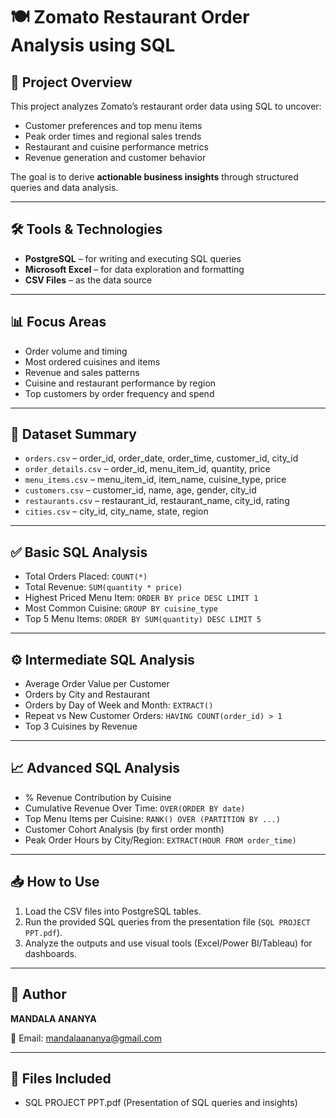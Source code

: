 # 🍽️ Zomato Restaurant Order Analysis using SQL

## 📌 Project Overview
This project analyzes Zomato’s restaurant order data using SQL to uncover:
- Customer preferences and top menu items
- Peak order times and regional sales trends
- Restaurant and cuisine performance metrics
- Revenue generation and customer behavior

The goal is to derive **actionable business insights** through structured queries and data analysis.

---

## 🛠️ Tools & Technologies
- **PostgreSQL** – for writing and executing SQL queries
- **Microsoft Excel** – for data exploration and formatting
- **CSV Files** – as the data source

---

## 📊 Focus Areas
- Order volume and timing
- Most ordered cuisines and items
- Revenue and sales patterns
- Cuisine and restaurant performance by region
- Top customers by order frequency and spend

---

## 🧾 Dataset Summary
- `orders.csv` – order_id, order_date, order_time, customer_id, city_id  
- `order_details.csv` – order_id, menu_item_id, quantity, price  
- `menu_items.csv` – menu_item_id, item_name, cuisine_type, price  
- `customers.csv` – customer_id, name, age, gender, city_id  
- `restaurants.csv` – restaurant_id, restaurant_name, city_id, rating  
- `cities.csv` – city_id, city_name, state, region  

---

## ✅ Basic SQL Analysis
- Total Orders Placed: `COUNT(*)`
- Total Revenue: `SUM(quantity * price)`
- Highest Priced Menu Item: `ORDER BY price DESC LIMIT 1`
- Most Common Cuisine: `GROUP BY cuisine_type`
- Top 5 Menu Items: `ORDER BY SUM(quantity) DESC LIMIT 5`

---

## ⚙️ Intermediate SQL Analysis
- Average Order Value per Customer
- Orders by City and Restaurant
- Orders by Day of Week and Month: `EXTRACT()`
- Repeat vs New Customer Orders: `HAVING COUNT(order_id) > 1`
- Top 3 Cuisines by Revenue

---

## 📈 Advanced SQL Analysis
- % Revenue Contribution by Cuisine
- Cumulative Revenue Over Time: `OVER(ORDER BY date)`
- Top Menu Items per Cuisine: `RANK() OVER (PARTITION BY ...)`
- Customer Cohort Analysis (by first order month)
- Peak Order Hours by City/Region: `EXTRACT(HOUR FROM order_time)`

---

## 📥 How to Use
1. Load the CSV files into PostgreSQL tables.
2. Run the provided SQL queries from the presentation file (`SQL PROJECT PPT.pdf`).
3. Analyze the outputs and use visual tools (Excel/Power BI/Tableau) for dashboards.

---

## 👤 Author
**MANDALA ANANYA**  
 
📧 Email: mandalaananya@gmail.com

---

## 📎 Files Included
- SQL PROJECT PPT.pdf (Presentation of SQL queries and insights)

